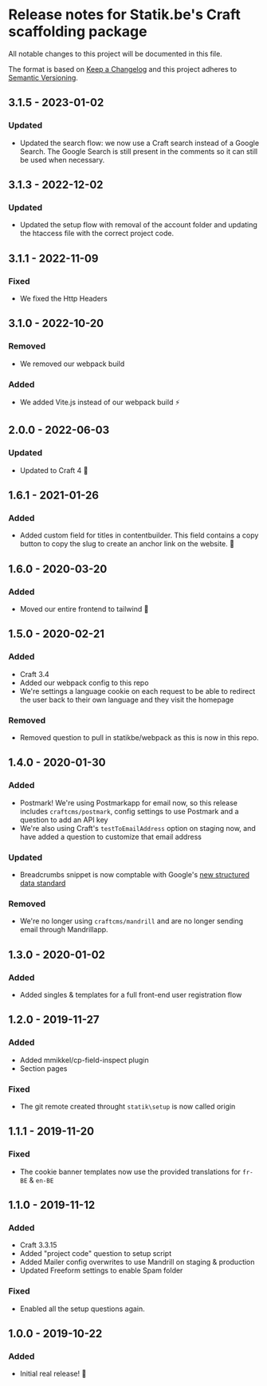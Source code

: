 # Release notes for Statik.be's Craft scaffolding package

All notable changes to this project will be documented in this file.

The format is based on [Keep a Changelog](http://keepachangelog.com/) and this project adheres to [Semantic Versioning](http://semver.org/).

## 3.1.5 - 2023-01-02

### Updated

- Updated the search flow: we now use a Craft search instead of a Google Search. The Google Search is still present in the comments so it can still be used when necessary.


## 3.1.3 - 2022-12-02

### Updated

- Updated the setup flow with removal of the account folder and updating the htaccess file with the correct project code.

## 3.1.1 - 2022-11-09

### Fixed

- We fixed the Http Headers

## 3.1.0 - 2022-10-20

### Removed

- We removed our webpack build

### Added

- We added Vite.js instead of our webpack build ⚡️

## 2.0.0 - 2022-06-03

### Updated

- Updated to Craft 4 🚀

## 1.6.1 - 2021-01-26

### Added

- Added custom field for titles in contentbuilder. This field contains a copy button to copy the slug to create an anchor link on the website. 🔗

## 1.6.0 - 2020-03-20

### Added

- Moved our entire frontend to tailwind 🎉

## 1.5.0 - 2020-02-21

### Added

- Craft 3.4
- Added our webpack config to this repo
- We're settings a language cookie on each request to be able to redirect the user back to their own language and they visit the homepage

### Removed

- Removed question to pull in statikbe/webpack as this is now in this repo.

## 1.4.0 - 2020-01-30

### Added

- Postmark! We're using Postmarkapp for email now, so this release includes `craftcms/postmark`, config settings to use Postmark and a question to add an API key
- We're also using Craft's `testToEmailAddress` option on staging now, and have added a question to customize that email address

### Updated

- Breadcrumbs snippet is now comptable with Google's [new structured data standard](https://webmasters.googleblog.com/2020/01/data-vocabulary.html?m=1)

### Removed

- We're no longer using `craftcms/mandrill` and are no longer sending email through Mandrillapp.

## 1.3.0 - 2020-01-02

### Added

- Added singles & templates for a full front-end user registration flow

## 1.2.0 - 2019-11-27

### Added

- Added mmikkel/cp-field-inspect plugin
- Section pages

### Fixed

- The git remote created throught `statik\setup` is now called origin

## 1.1.1 - 2019-11-20

### Fixed

- The cookie banner templates now use the provided translations for `fr-BE` & `en-BE`

## 1.1.0 - 2019-11-12

### Added

- Craft 3.3.15
- Added "project code" question to setup script
- Added Mailer config overwrites to use Mandrill on staging & production
- Updated Freeform settings to enable Spam folder

### Fixed

- Enabled all the setup questions again.

## 1.0.0 - 2019-10-22

### Added

- Initial real release! 🎉
